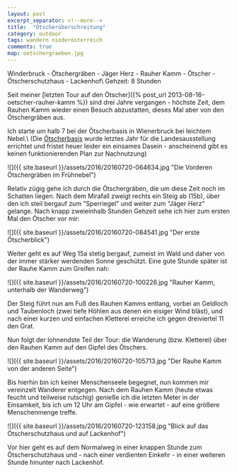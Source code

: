 ```yaml
---
layout: post
excerpt_separator: <!--more-->
title:  "Ötscherüberschreitung"
category: outdoor
tags: wandern niederösterreich
comments: true
map: oetschergraeben.jpg
---
```

Winderbruck - Ötschergräben - Jäger Herz - Rauher Kamm - Ötscher - Ötscherschutzhaus - Lackenhof\\
Gehzeit: 8 Stunden

<!--more-->

Seit meiner [letzten Tour auf den Ötscher]({% post_url 2013-08-16-oetscher-rauher-kamm %}) sind drei Jahre vergangen - höchste Zeit, dem Rauhen Kamm wieder einen Besuch abzustatten, dieses Mal aber von den Ötschergräben aus.

Ich starte um halb 7 bei der Ötscherbasis in Wienerbruck bei leichtem Nebel.\\
(Die [Ötscherbasis](http://www.noe-landesausstellung.at/de/standort/standort-wienerbruck) wurde letztes Jahr für die Landesausstellung errichtet und fristet heuer leider ein einsames Dasein - anscheinend gibt es keinen funktionierenden Plan zur Nachnutzung)

![]({{ site.baseurl }}/assets/2016/20160720-064634.jpg "Die Vorderen Ötschergräben im Frühnebel")

Relativ zügig gehe ich durch die Ötschergräben, die um diese Zeit noch im Schatten liegen.
Nach dem Mirafall zweigt rechts ein Steig ab (15b), über den ich steil bergauf zum "Sperriegel" und weiter zum "Jäger Herz" gelange. Nach knapp zweieinhalb Stunden Gehzeit sehe ich hier zum ersten Mal den Ötscher vor mir:

![]({{ site.baseurl }}/assets/2016/20160720-084541.jpg "Der erste Ötscherblick")

Weiter geht es auf Weg 15a stetig bergauf, zumeist im Wald und daher von der immer stärker werdenden Sonne geschützt. Eine gute Stunde später ist der Rauhe Kamm zum Greifen nah:

![]({{ site.baseurl }}/assets/2016/20160720-100226.jpg "Rauher Kamm, unterhalb der Wanderweg")

Der Steig führt nun am Fuß des Rauhen Kamms entlang, vorbei an Geldloch und Taubenloch (zwei tiefe Höhlen aus denen ein eisiger Wind bläst), und nach einer kurzen und einfachen Kletterei erreiche ich gegen dreiviertel 11 den Grat. 

Nun folgt der lohnendste Teil der Tour: die Wanderung (bzw. Kletterei) über den Rauhen Kamm auf den Gipfel des Ötschers.

![]({{ site.baseurl }}/assets/2016/20160720-105713.jpg "Der Rauhe Kamm von der anderen Seite")

Bis hierhin bin ich keiner Menschenseele begegnet, nun kommen mir vereinzelt Wanderer entgegen.
Nach dem Rauhen Kamm (heute etwas feucht und teilweise rutschig) genieße ich die letzten Meter in der Einsamkeit, bis ich um 12 Uhr am Gipfel - wie erwartet - auf eine größere Menschenmenge treffe.

![]({{ site.baseurl }}/assets/2016/20160720-123158.jpg "Blick auf das Ötscherschutzhaus und auf Lackenhof")

Vor hier geht es auf dem Normalweg in einer knappen Stunde zum Ötscherschutzhaus und - nach einer verdienten Einkehr - in einer weiteren Stunde hinunter nach Lackenhof.
